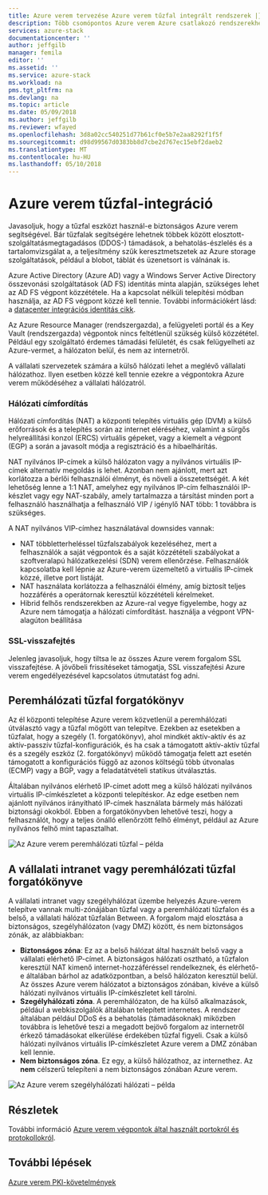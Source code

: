 ```yaml
---
title: Azure verem tervezése Azure verem tűzfal integrált rendszerek |} Microsoft Docs
description: Több csomópontos Azure verem Azure csatlakozó rendszerekhez Azure verem tűzfal szempontokat ismerteti.
services: azure-stack
documentationcenter: ''
author: jeffgilb
manager: femila
editor: ''
ms.assetid: ''
ms.service: azure-stack
ms.workload: na
pms.tgt_pltfrm: na
ms.devlang: na
ms.topic: article
ms.date: 05/09/2018
ms.author: jeffgilb
ms.reviewer: wfayed
ms.openlocfilehash: 3d8a02cc540251d77b61cf0e5b7e2aa8292f1f5f
ms.sourcegitcommit: d98d99567d0383bb8d7cbe2d767ec15ebf2daeb2
ms.translationtype: MT
ms.contentlocale: hu-HU
ms.lasthandoff: 05/10/2018
---
```

# <a name="azure-stack-firewall-integration"></a>Azure verem tűzfal-integráció
Javasoljuk, hogy a tűzfal eszközt használ-e biztonságos Azure verem segítségével. Bár tűzfalak segítségére lehetnek többek között elosztott-szolgáltatásmegtagadásos (DDOS-) támadások, a behatolás-észlelés és a tartalomvizsgálat a, a teljesítmény szűk keresztmetszetek az Azure storage szolgáltatások, például a blobot, táblát és üzenetsort is válnának is.

Azure Active Directory (Azure AD) vagy a Windows Server Active Directory összevonási szolgáltatások (AD FS) identitás minta alapján, szükséges lehet az AD FS végpont közzététele. Ha a kapcsolat nélküli telepítési módban használja, az AD FS végpont közzé kell tennie. További információkért lásd: a [datacenter integrációs identitás cikk](azure-stack-integrate-identity.md).

Az Azure Resource Manager (rendszergazda), a felügyeleti portál és a Key Vault (rendszergazda) végpontok nincs feltétlenül szükség külső közzététel. Például egy szolgáltató érdemes támadási felületét, és csak felügyelheti az Azure-vermet, a hálózaton belül, és nem az internetről.

A vállalati szervezetek számára a külső hálózati lehet a meglévő vállalati hálózathoz. Ilyen esetben közzé kell tennie ezekre a végpontokra Azure verem működéséhez a vállalati hálózatról.

### <a name="network-address-translation"></a>Hálózati címfordítás
Hálózati címfordítás (NAT) a központi telepítés virtuális gép (DVM) a külső erőforrások és a telepítés során az internet eléréséhez, valamint a sürgős helyreállítási konzol (ERCS) virtuális gépeket, vagy a kiemelt a végpont (EGP) a során a javasolt módja a regisztráció és a hibaelhárítás.

NAT nyilvános IP-címek a külső hálózaton vagy a nyilvános virtuális IP-címek alternatív megoldás is lehet. Azonban nem ajánlott, mert azt korlátozza a bérlői felhasználói élményt, és növeli a összetettségét. A két lehetőség lenne a 1:1 NAT, amelyhez egy nyilvános IP-cím felhasználói IP-készlet vagy egy NAT-szabály, amely tartalmazza a társítást minden port a felhasználó használhatja a felhasználó VIP / igénylő NAT több: 1 továbbra is szükséges.

A NAT nyilvános VIP-címhez használatával downsides vannak:
- NAT többletterheléssel tűzfalszabályok kezeléséhez, mert a felhasználók a saját végpontok és a saját közzétételi szabályokat a szoftveralapú hálózatkezelési (SDN) verem ellenőrzése. Felhasználók kapcsolatba kell lépnie az Azure-verem üzemeltető a virtuális IP-címek közzé, illetve port listáját.
- NAT használata korlátozza a felhasználói élmény, amíg biztosít teljes hozzáférés a operátornak keresztül közzétételi kérelmeket.
- Hibrid felhős rendszerekben az Azure-ral vegye figyelembe, hogy az Azure nem támogatja a hálózati címfordítást. használja a végpont VPN-alagúton beállítása

### <a name="ssl-decryption"></a>SSL-visszafejtés
Jelenleg javasoljuk, hogy tiltsa le az összes Azure verem forgalom SSL visszafejtése. A jövőbeli frissítéseket támogatja, SSL visszafejtési Azure verem engedélyezésével kapcsolatos útmutatást fog adni.

## <a name="edge-firewall-scenario"></a>Peremhálózati tűzfal forgatókönyv
Az él központi telepítése Azure verem közvetlenül a peremhálózati útválasztó vagy a tűzfal mögött van telepítve. Ezekben az esetekben a tűzfalat, hogy a szegély (1. forgatókönyv), ahol mindkét aktív-aktív és az aktív-passzív tűzfal-konfigurációk, és ha csak a támogatott aktív-aktív tűzfal és a szegély eszköz (2. forgatókönyv) működő támogatja felett azt esetén támogatott a konfigurációs függő az azonos költségű több útvonalas (ECMP) vagy a BGP, vagy a feladatátvételi statikus útválasztás.

Általában nyilvános elérhető IP-címet adott meg a külső hálózati nyilvános virtuális IP-címkészletet a központi telepítéskor. Az edge esetben nem ajánlott nyilvános irányítható IP-címek használata bármely más hálózati biztonsági okokból. Ebben a forgatókönyvben lehetővé teszi, hogy a felhasználót, hogy a teljes önálló ellenőrzött felhő élményt, például az Azure nyilvános felhő mint tapasztalhat.  

![Az Azure verem peremhálózati tűzfal – példa](.\media\azure-stack-firewall\edge-firewall-scenario.png)

## <a name="enterprise-intranet-or-perimeter-network-firewall-scenario"></a>A vállalati intranet vagy peremhálózati tűzfal forgatókönyve
A vállalati intranet vagy szegélyhálózat üzembe helyezés Azure-verem telepítve vannak multi-zónájában tűzfal vagy a peremhálózati tűzfalon és a belső, a vállalati hálózat tűzfalán Between. A forgalom majd elosztása a biztonságos, szegélyhálózaton (vagy DMZ) között, és nem biztonságos zónák, az alábbiakban:

- **Biztonságos zóna**: Ez az a belső hálózat által használt belső vagy a vállalati elérhető IP-címet. A biztonságos hálózati osztható, a tűzfalon keresztül NAT kimenő internet-hozzáféréssel rendelkeznek, és elérhető-e általában bárhol az adatközpontban, a belső hálózaton keresztül belül. Az összes Azure verem hálózatot a biztonságos zónában, kivéve a külső hálózati nyilvános virtuális IP-címkészletet kell tárolni.
- **Szegélyhálózati zóna**. A peremhálózaton, de ha külső alkalmazások, például a webkiszolgálók általában telepített internetes. A rendszer általában például DDoS és a behatolás (támadásoknak) miközben továbbra is lehetővé teszi a megadott bejövő forgalom az internetről érkező támadásokat elkerülése érdekében tűzfal figyeli. Csak a külső hálózati nyilvános virtuális IP-címkészletet Azure verem a DMZ zónában kell lennie.
- **Nem biztonságos zóna**. Ez egy, a külső hálózathoz, az internethez. Az **nem** célszerű telepíteni a nem biztonságos zónában Azure verem.

![Az Azure verem szegélyhálózati hálózati – példa](.\media\azure-stack-firewall\perimeter-network-scenario.png)

## <a name="learn-more"></a>Részletek
További információ [Azure verem végpontok által használt portokról és protokollokról](azure-stack-integrate-endpoints.md).

## <a name="next-steps"></a>További lépések
[Azure verem PKI-követelmények](azure-stack-pki-certs.md)

